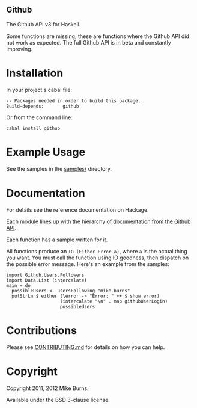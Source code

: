 Github
------

The Github API v3 for Haskell.

Some functions are missing; these are functions where the Github API did
not work as expected. The full Github API is in beta and constantly
improving.

Installation
============

In your project's cabal file:

    -- Packages needed in order to build this package.
    Build-depends:       github

Or from the command line:

    cabal install github

Example Usage
=============

See the samples in the [samples/](https://github.com/mike-burns/github/tree/master/samples) directory.

Documentation
=============

For details see the reference documentation on Hackage.

Each module lines up with the hierarchy of [documentation from the Github API](http://developer.github.com/v3/).

Each function has a sample written for it.

All functions produce an `IO (Either Error a)`, where `a` is the actual thing you want. You must call the function using IO goodness, then dispatch on the possible error message. Here's an example from the samples:

    import Github.Users.Followers
    import Data.List (intercalate)
    main = do
      possibleUsers <- usersFollowing "mike-burns"
      putStrLn $ either (\error -> "Error: " ++ $ show error)
                        (intercalate "\n" . map githubUserLogin)
                        possibleUsers

Contributions
=============

Please see [CONTRIBUTING.md](https://github.com/mike-burns/github/tree/master/CONTRIBUTING.md) for details on how you can help.

Copyright
=========

Copyright 2011, 2012 Mike Burns.

Available under the BSD 3-clause license.
